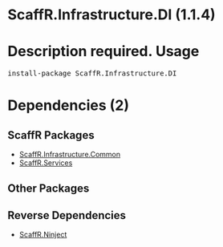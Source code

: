 ﻿ScaffR.Infrastructure.DI (1.1.4)
======
Description required.
Usage
======
<pre>install-package ScaffR.Infrastructure.DI</pre>
Dependencies (2)
=====

ScaffR Packages
------
* [ScaffR.Infrastructure.Common](https://github.com/wcpro/ScaffR/tree/master/src/ScaffR.Infrastructure.Common)
* [ScaffR.Services](https://github.com/wcpro/ScaffR/tree/master/src/ScaffR.Services)

Other Packages
------

Reverse Dependencies
-----
* [ScaffR.Ninject](https://github.com/wcpro/ScaffR/tree/master/src/ScaffR.Ninject)

